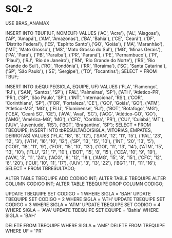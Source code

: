 # SQL-2
USE BRAS_ANAMAX

INSERT INTO TBUF(UF, NOMEUF)
VALUES
('AC', 'Acre'),
('AL', 'Alagoas'),
('AP', 'Amapá'),
('AM', 'Amazonas'),
('BA', 'Bahia'),
('CE', 'Ceará'),
('DF', 'Distrito Federal'),
('ES', 'Espírito Santo'),('GO', 'Goiás'),
('MA', 'Maranhão'),
('MT', 'Mato Grosso'),
('MS', 'Mato Grosso do Sul'),
('MG', 'Minas Gerais'),
('PA', 'Pará'),
('PB', 'Paraíba'),
('PR', 'Paraná'),
('PE', 'Pernambuco'),
('PI', 'Piauí'),
('RJ', 'Rio de Janeiro'),
('RN', 'Rio Grande do Norte'),
('RS', 'Rio Grande do Sul'),
('RO', 'Rondônia'),
('RR', 'Roraima'),
('SC', 'Santa Catarina'),
('SP', 'São Paulo'),
('SE', 'Sergipe'),
('TO', 'Tocantins');
SELECT * FROM TBUF;

INSERT INTO tbEQUIPE(SIGLA, EQUIPE, UF)
VALUES
('FLA', 'Flamengo', 'RJ'),
('SAN', 'Santos', 'SP'),
('PAL', 'Palmeiras', 'SP'),
('ATH', 'Atletico-PR', 'PR'),
('SP', 'São Paulo', 'SP'),
('INT', 'Internacional', 'RS'),
('COR', 'Corinthians', 'SP'),
('FOR', 'Fortaleza', 'CE'),
('GOI', 'Goiás', 'GO'),
('ATM', 'Atletico-MG', 'MG'),
('FLU', 'Fluminense', 'RJ'),
('BOT', 'Botafogo', 'MG'),
('CEA', 'Ceará SC', 'CE'),
('AVA', 'Avai', 'SC'),
('ACG', 'Atlético-GO', 'GO'),
('AMG', 'América-MG', 'MG'),
('CFC', 'Coritiba', 'PR'),
('CUI', 'Cuiabá', 'MT'),
('JUV', 'Juventude', 'RS'),
('BGT', 'Bragantino', 'SP');
SELECT * FROM TBEQUIPE;
INSERT INTO tbRESULTADO(SIGLA, VITORIAS, EMPATES, DERROTAS)
VALUES
('FLA', '18', '8', '12'),
('SAN', '12', '11', '15'),
('PAL', '23', '12', '3'),
('ATH', '16', '10', '12'),
('SP', '13', '15', '10'),
('INT', '20', '13', '5'),
('COR', '18', '11', '9'),
('FOR', '15', '10', '13'),
('GOI', '11', '13', '14'),
('ATM', '15', '13', '10'),
('FLU', '21', '7', '10'),
('BOT', '15', '8', '15'),
('CEA', '10', '9', '19'),
('AVA', '3', '11', '24'),
('ACG', '8', '12', '18'),
('AMG', '15', '8', '15'),
('CFC', '12', '6', '20'),
('CUI', '10', '11', '17'),
('JUV', '3', '13', '22'),
('BGT', '11', '11', '16');
SELECT * FROM TBRESULTADO;

ALTER TABLE TBEQUIPE ADD CODIGO INT;
ALTER TABLE TBEQUIPE ALTER COLUMN CODIGO INT;
ALTER TABLE TBEQUIPE DROP COLUMN CODIGO;

UPDATE TBEQUIPE SET CODIGO = 1 WHERE SIGLA = 'BAH'
UPDATE TBEQUIPE SET CODIGO = 2 WHERE SIGLA = 'ATH'
UPDATE TBEQUIPE SET CODIGO = 3 WHERE SIGLA = 'ATM'
UPDATE TBEQUIPE SET CODIGO = 4 WHERE SIGLA = 'AVA'
UPDATE TBEQUIPE SET EQUIPE = 'Bahia' WHERE SIGLA = 'BAH'

DELETE FROM TBEQUIPE WHERE SIGLA = 'AME'
DELETE FROM TBEQUIPE WHERE UF = 'PR'

